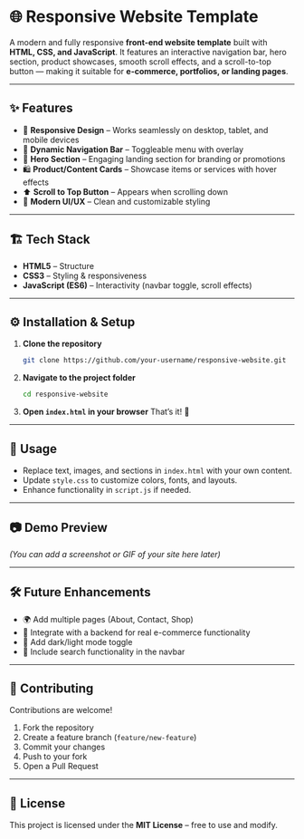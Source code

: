 # 🌐 Responsive Website Template

A modern and fully responsive **front-end website template** built with **HTML, CSS, and JavaScript**.
It features an interactive navigation bar, hero section, product showcases, smooth scroll effects, and a scroll-to-top button — making it suitable for **e-commerce, portfolios, or landing pages**.

---

## ✨ Features

* 📱 **Responsive Design** – Works seamlessly on desktop, tablet, and mobile devices
* 🧭 **Dynamic Navigation Bar** – Toggleable menu with overlay
* 🎯 **Hero Section** – Engaging landing section for branding or promotions
* 🛍️ **Product/Content Cards** – Showcase items or services with hover effects
* ⬆️ **Scroll to Top Button** – Appears when scrolling down
* 🎨 **Modern UI/UX** – Clean and customizable styling

---

## 🏗️ Tech Stack

* **HTML5** – Structure
* **CSS3** – Styling & responsiveness
* **JavaScript (ES6)** – Interactivity (navbar toggle, scroll effects)

---

## ⚙️ Installation & Setup

1. **Clone the repository**

   ```bash
   git clone https://github.com/your-username/responsive-website.git
   ```

2. **Navigate to the project folder**

   ```bash
   cd responsive-website
   ```

3. **Open `index.html` in your browser**
   That’s it! 🚀

---

## 🚀 Usage

* Replace text, images, and sections in `index.html` with your own content.
* Update `style.css` to customize colors, fonts, and layouts.
* Enhance functionality in `script.js` if needed.

---

## 📷 Demo Preview

*(You can add a screenshot or GIF of your site here later)*

---

## 🛠️ Future Enhancements

* 🌍 Add multiple pages (About, Contact, Shop)
* 🛒 Integrate with a backend for real e-commerce functionality
* 🎨 Add dark/light mode toggle
* 🔎 Include search functionality in the navbar

---

## 🤝 Contributing

Contributions are welcome!

1. Fork the repository
2. Create a feature branch (`feature/new-feature`)
3. Commit your changes
4. Push to your fork
5. Open a Pull Request

---

## 📜 License

This project is licensed under the **MIT License** – free to use and modify.
